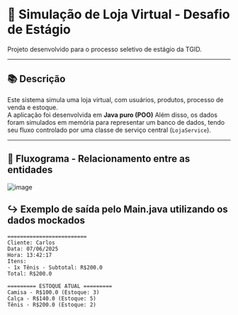 # 🛒 Simulação de Loja Virtual - Desafio de Estágio

Projeto desenvolvido para o processo seletivo de estágio da TGID.

---

## 📚 Descrição

Este sistema simula uma loja virtual, com usuários, produtos, processo de venda e estoque.  
A aplicação foi desenvolvida em **Java puro (POO)**
Além disso, os dados foram simulados em memória para representar um banco de dados, tendo seu fluxo controlado por uma classe de serviço central (`LojaService`).

---

## 🔄 Fluxograma - Relacionamento entre as entidades

![image](https://github.com/user-attachments/assets/40920913-6db6-4b57-a66e-510a5cac9cd6)



## ↪ Exemplo de saída pelo Main.java utilizando os dados mockados

```
=========================
Cliente: Carlos
Data: 07/06/2025
Hora: 13:42:17
Itens:
- 1x Tênis - Subtotal: R$200.0
Total: R$200.0

========= ESTOQUE ATUAL =========
Camisa - R$100.0 (Estoque: 3)
Calça - R$140.0 (Estoque: 5)
Tênis - R$200.0 (Estoque: 2)
```

